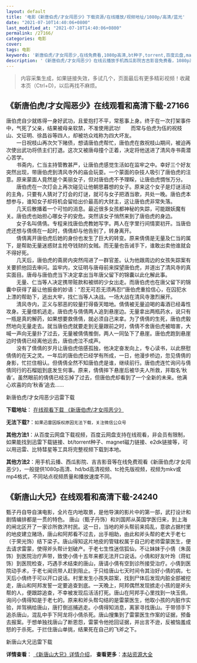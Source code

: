 ```yaml
---
layout: default
title: '电影《新唐伯虎/才女闯恶少》下载资源/在线播放/视频地址/1080p/高清/蓝光'
date: "2021-07-10T14:40:06+0800"
last_modified_at: "2021-07-10T14:40:06+0800"
permalink: /27166/
categories: 电影
cover:
tags: 电影
keywords: '新唐伯虎/才女闯恶少,在线免费看,1080p高清,bt种子,torrent,百度云盘,magnet,磁力链,迅雷下载资源'
description: '《新唐伯虎/才女闯恶少》在线云播放手机西瓜影院吉吉影音免费看，1080p高清bd/hd未删减完整版和tc抢先枪版，mkv/mp4格式，附带bt/torrent种子、magnet/磁力链、百度云盘、网盘资源迅雷下载链接'
---
```


>内容采集生成，如果链接失效，多试几个，页面最后有更多精彩视频！收藏本页（Ctrl+D)，以后再找不麻烦。


## 《新唐伯虎/才女闯恶少》在线观看和高清下载-27166

唐伯虎自少就练得一身好武功，且爱抱打不平，常惹事上身。终于在一次打架事件中，气死了父亲，结果被母亲软禁，不准使用武功!　　而常与伯虎为伍的祝枝山、文征明、徐昌谷等四人，却被坊众戏称为四大坏友。<br />　　一日祝枝山再次欠下赌债，想请唐伯虎帮忙，唐伯虎在救祝枝山期间，被迫再次使出武功将债主们打退。这次又被唐母撞个正着，决定将他送进了清风寺书斋潜心苦学。<br />　　书斋内，仁当主持管教甚严，让唐伯虎感觉生活如在监牢之中。幸好三个好友突然出现，带唐伯虎到清风寺外的庙会玩耍。一个蒙面的杂技人吸引了唐伯虎的注意。原来蒙面人竟然是个美丽女子，但对唐伯虎不予理睬，让唐伯虎惆怅万分。<br />　　唐伯虎在一次灯会上再次碰见让他朝思暮想的女子。原来这个女子是灯谜活动的主角，只要有人猜对了灯会的灯谜，就可与女子把酒当歌，共处一晚。唐伯虎本想参与，谁知女子却将机会留给出价最高的大财主，这让唐伯虎非常失落。<br />　　几天后散播着一个可怕的消息。最近很多女孩都神秘的失踪，可能跟妖魔有关。唐伯虎也始担心哪女子的安危。突然该女子悄然来到了唐伯虎的身边。<br />　　女子名叫倩倩。专程来找唐伯虎教她写字。两人在字里行间情窦初开。当唐伯虎还想与倩倩在一起时，倩倩却与他告别了，转身离开。<br />　　倩倩离开唐伯虎后她的身份也发生了巨大的转变。原来倩倩是无量及仁当的属下，是帮助无量迷惑财主抢夺钱财的女贼。而无量也告诫手下，谁敢出卖他谁就会不得好死。<br />　　几天后，唐伯虎的斋房内突然闯进了一群官差。认为他跟周边的女孩失踪案有关要抓他回去审问。监牢内，文征明与唐母前来探望唐伯虎，并道出了清风寺的真实面目。唐母与唐伯虎当下决定拿出当年唐父留下的锦囊以此化解此事。<br />　　无量、仁当等人决定携带赃款和被绑的少女出走。而唐伯虎也在唐父留下的锦囊中获得了最让他振奋的妙语：“忍无可忍无须再忍!”唐伯虎重拾信心，在囚犯水上漂的帮助下，逃出大牢，找仁当等人决战。一场大战在清风寺激烈展开。<br />　　清风寺内，正义与邪恶的较量打得昏天暗地。倩倩被无量迫喝的毒酒已经毒性攻身。无量借机逃走。唐伯虎与倩倩两人追到悬崖边。无量拿出两瓶药水，说只有一瓶是真的解药，如果想要救倩倩，就必须自己来拿。为了倩倩的生死，唐伯虎毅然地向无量走去。就当唐伯虎就要走到无量跟前之时，倩倩不舍唐伯虎被暗害，大喊一声向无量扑了过去，无量被倩倩推倒，两人一同坠下了悬崖。唐伯虎跑到悬崖边时倩倩已经离他远去，唐伯虎泣不成声。<br />　　没有了倩倩的岁月让唐伯虎倍感孤独，他决定奋发向上，专心读书，以此祭慰倩倩的在天之灵。一年后的唐伯虎已经学有所成，一日，他漫步桥边，忽见倩倩的身影，忙拦住相认。但倩倩全然不知唐伯虎是谁，继续前行。唐伯虎连忙询问与倩倩同行的石榴姐到底发生何事。原来，倩倩摔下悬崖后被华夫人所救，并取名&lsquo;秋香’。虽然眼前的倩倩已经忘掉了过去，但唐伯虎却看到了一个全新的未来。他满心欢喜的向‘秋香’追去……


新唐伯虎/才女闯恶少迅雷下载

**下载地址**： [在线观看下载 《新唐伯虎/才女闯恶少》](https://www.993dy.com//vod-detail-id-21170.html) 


**无法下载?**：`如果迅雷因版权原因无法下载，关注微信公众号 `

**其他方法1**：从百度云网盘下载视频，百度云网盘支持在线观看，非会员有限制，如果能找到迅雷下载链接、bt/torrent种子、magnet磁力链接、e2dk链接等，可以用迅雷、比特彗星等工具将完整视频下载到本地。

**其他方法2**：用手机云播、西瓜影院、吉吉影音等在线免费观看《新唐伯虎/才女闯恶少》，一般提供1080p高清、hd/bd高清视频、tc抢先版视频，视频为mkv或mp4格式，不同站点视频质量和播放速度不同。


## 《新唐山大兄》在线观看和高清下载-24240

甄子丹自导自演电影，全片在内地取景，是他导演的影片中的第一部，武打设计和剧情编排都是一贯的特色。 唐山（甄子丹饰）和刘国邦从英国学医归来，到上海的闸北区开了一家诊所救济村民。这一日，当地的斧头帮前来捣乱，意欲占据村里的地皮建立赌场，唐山和阿邦看不过去，出手相助，由此和斧头帮的老大于老七（于荣光饰）结下梁子。唐山得知这片地皮的管辖权属于自己的老师雷蒙医生，便去请求雷蒙，使得斧头帮计划破产。于老七生性迷信狐仙，不让妹妹于小倩（朱茵饰）到医院治疗声带，致使小倩十五年来都无法开口说话。小倩和好友叶玲（蒋虹饰）到医院检查，巧遇手术结束的唐山，唐请小倩有空到诊所接受治疗。小倩到医院动手术，于老七闻讯带人赶到阻止。于只给唐山七天时间令其治好小倩的病，七天后小倩终于可以开口说话。村里发生小孩失踪案，找到尸体后发现内脏全部被挖走，唐山和阿邦发誓一定要追查到底。一天晚上，阿邦偶然发现掳走小孩的是斧头帮的人，便跟踪追查，不幸被发现后活活打死。唐山在阿邦手心里找到一块玉佩，询问小倩得知是于老七的。原来和斧头帮勾结的是雷蒙医生，他取小孩的内脏作实验，并驾祸给唐山，唐打倒巡捕逃走。小倩得知消息，离家寻找唐山。于带领手下追杀唐山，混乱中手下阿龙将小倩杀死。唐山搜集到了雷蒙医生作案的证据，预备去报案。于想单独找唐山了断恩怨，雷蒙令他抢回证据，并出言不逊，反被恼羞成怒的于杀死。于拦住唐山单挑，结果死在自己的飞斧之下。</p>


新唐山大兄迅雷下载

**详情查看**： [《新唐山大兄》详情介绍](/movie/24240/)， **查看更多**：[本站资源大全](/movie/t/all/)

